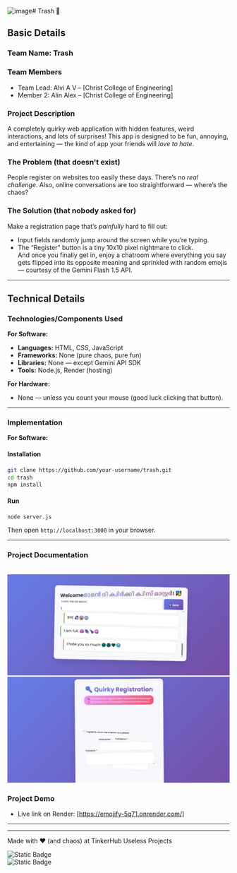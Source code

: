 <img width="1870" height="933" alt="image" src="https://github.com/user-attachments/assets/5a3482af-cbf9-4a67-b6ae-c17c9d739d0b" /># Trash 🎯

## Basic Details  
### Team Name: Trash  

### Team Members  
- Team Lead: Alvi A V – [Christ College of Engineering]  
- Member 2: Alin Alex – [Christ College of Engineering]  

### Project Description  
A completely quirky web application with hidden features, weird interactions, and lots of surprises! This app is designed to be fun, annoying, and entertaining — the kind of app your friends will *love to hate*.  

### The Problem (that doesn't exist)  
People register on websites too easily these days. There’s no *real challenge*. Also, online conversations are too straightforward — where’s the chaos?  

### The Solution (that nobody asked for)  
Make a registration page that’s *painfully* hard to fill out:  
- Input fields randomly jump around the screen while you’re typing.  
- The “Register” button is a tiny 10x10 pixel nightmare to click.  
And once you finally get in, enjoy a chatroom where everything you say gets flipped into its opposite meaning and sprinkled with random emojis — courtesy of the Gemini Flash 1.5 API.  

---

## Technical Details  

### Technologies/Components Used  

**For Software:**  
- **Languages:** HTML, CSS, JavaScript  
- **Frameworks:** None (pure chaos, pure fun)  
- **Libraries:** None — except Gemini API SDK  
- **Tools:** Node.js, Render (hosting)  

**For Hardware:**  
- None — unless you count your mouse (good luck clicking that button).  

---

### Implementation  

**For Software:**  

#### Installation  
```bash
git clone https://github.com/your-username/trash.git
cd trash
npm install
```

#### Run  
```bash
node server.js
```
Then open `http://localhost:3000` in your browser.  

---

### Project Documentation  

![]()  
![](image_2025-08-09_153653010.png)
![](image_2025-08-09_153556921.png)


### Project Demo  

  
- Live link on Render: [https://emojify-5q71.onrender.com/]  

---

---

Made with ❤️ (and chaos) at TinkerHub Useless Projects  

![Static Badge](https://img.shields.io/badge/TinkerHub-24?color=%23000000&link=https%3A%2F%2Fwww.tinkerhub.org%2F)  
![Static Badge](https://img.shields.io/badge/UselessProjects--25-25?link=https%3A%2F%2Fwww.tinkerhub.org%2Fevents%2FQ2Q1TQKX6Q%2FUseless%2520Projects)  
